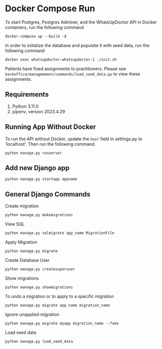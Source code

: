 # Docker Compose Run

To start Postgres, Postgres Adminer, and the WhatsUpDoctor API in Docker containers, run the following command

`docker-compose up --build -d`

In order to initialize the database and populate it with seed data, run the following command

`docker exec whatsupdoctor-whatsupdoctor-1 ./init.sh`

Patients have fixed assignments to practitioners. Please see `backoffice/managememnt/commands/load_seed_data.py` 
to view these assignments.

## Requirements

1. Python 3.11.0 
1. pipenv, version 2023.4.29

## Running App Without Docker

To run the API without Docker, update the `host` field in settings.py to 'localhost'. Then run the following command.

`python manage.py runserver`

## Add new Django app

`python manage.py startapp appname`

## General Django Commands

Create migration

`python manage.py makemigrations`

View SQL

`python manage.py sqlmigrate app_name MigrationFile`

Apply Migration

`python manage.py migrate`

Create Database User

`python manage.py createsuperuser`

Show migrations

`python manage.py showmigrations`

To undo a migration or to apply to a specific migration

`python manage.py migrate app_name migration_name`

Ignore unapplied migration

`python manage.py migrate myapp migration_name --fake`

Load seed data

`python manage.py load_seed_data`
